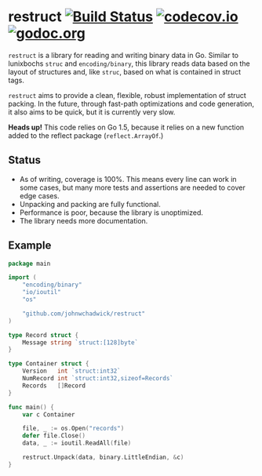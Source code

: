 # restruct [![Build Status](https://travis-ci.org/johnwchadwick/restruct.svg)](https://travis-ci.org/johnwchadwick/restruct) [![codecov.io](http://codecov.io/github/johnwchadwick/restruct/coverage.svg?branch=master)](http://codecov.io/github/johnwchadwick/restruct?branch=master) [![godoc.org](http://img.shields.io/badge/godoc-reference-5272B4.svg?style=flat-square)](https://godoc.org/github.com/johnwchadwick/restruct)
`restruct` is a library for reading and writing binary data in Go. Similar to
lunixbochs `struc` and `encoding/binary`, this library reads data based on the
layout of structures and, like `struc`, based on what is contained in struct
tags.

`restruct` aims to provide a clean, flexible, robust implementation of struct
packing. In the future, through fast-path optimizations and code generation, it
also aims to be quick, but it is currently very slow.

**Heads up!** This code relies on Go 1.5, because it relies on a new function
added to the reflect package (`reflect.ArrayOf`.)

## Status

  * As of writing, coverage is 100%. This means every line can work in some
    cases, but many more tests and assertions are needed to cover edge cases.
  * Unpacking and packing are fully functional.
  * Performance is poor, because the library is unoptimized.
  * The library needs more documentation.

## Example

```go
package main

import (
	"encoding/binary"
	"io/ioutil"
	"os"

	"github.com/johnwchadwick/restruct"
)

type Record struct {
	Message string `struct:[128]byte`
}

type Container struct {
	Version   int `struct:int32`
	NumRecord int `struct:int32,sizeof=Records`
	Records   []Record
}

func main() {
	var c Container

	file, _ := os.Open("records")
	defer file.Close()
	data, _ := ioutil.ReadAll(file)

	restruct.Unpack(data, binary.LittleEndian, &c)
}
```
